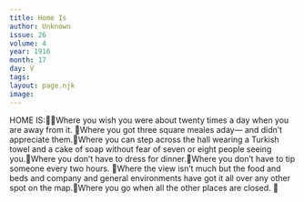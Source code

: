 ```yaml
---
title: Home Is
author: Unknown
issue: 26
volume: 4
year: 1916
month: 17
day: V
tags:
layout: page.njk
image:
---
```

HOME IS:Where you wish you were about twenty times a day when you are away from it. Where you got three square meales aday— and didn’t appreciate them.Where you can step across the hall wearing a Turkish towel and a cake of soap without fear of seven or eight people seeing you.Where you don’t have to dress for dinner.Where you don’t have to tip someone every two hours. Where the view isn’t much but the food and beds and company and general environments have got it all over any other spot on the map.Where you go when all the other places are closed. 
